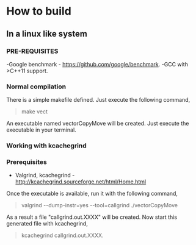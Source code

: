 # How to build

## In a linux like system

### PRE-REQUISITES

  -Google benchmark - https://github.com/google/benchmark.
  -GCC with >C++11 support.

### Normal compilation

There is a simple makefile defined. Just execute the following command,

>make vect

An executable named vectorCopyMove will be created. Just execute the executable in your terminal.

### Working with kcachegrind

### Prerequisites

   - Valgrind, kcachegrind - http://kcachegrind.sourceforge.net/html/Home.html

   Once the executable is available, run it with the following command, 
   >valgrind --dump-instr=yes --tool=callgrind ./vectorCopyMove 

   As a result a file "callgrind.out.XXXX" will be created. Now start this generated file with kcachegrind,

   >kcachegrind callgrind.out.XXXX.

